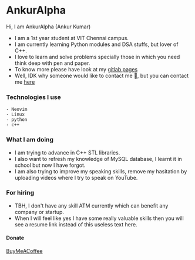 # AnkurAlpha
Hi, I am AnkurAlpha (Ankur Kumar)
- I am a 1st year student at VIT Chennai campus.
- I am currently learning Python modules and DSA stuffs, but lover of C++.
- I love to learn and solve problems specially those in which you need think
    deep with pen and paper.
- To know more please have look at my [gitlab pages](https://ankuralpha.gitlab.io/my-web/)
- Well, IDK why someone would like to contact me 🗿,
    but you can contact me [here](https://www.linkedin.com/in/ankur-kumar-44061a2b8/)

### Technologies I use
    - Neovim
    - Linux
    - python
    - c++

### What I am doing
- I am trying to advance in C++ STL libraries.
- I also want to refresh my knowledge of MySQL database, I learnt it in school but now I have forgot.
- I am also trying to improve my speaking skills, remove my hasitation by uploading
    videos where I try to speak on YouTube.

### For hiring
- TBH, I don't have any skill ATM currently which can benefit any company or startup.
- When I will feel like yes I have some really valuable skills then you will see a resume link
    instead of this useless text here.


#### Donate
[BuyMeACoffee](https://buymeacoffee.com/ankuralpha)
